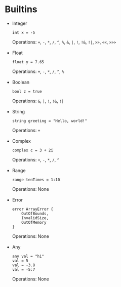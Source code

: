 # Builtins
- Integer
    ```
    int x = -5
    ```
    Operations: `+`, `-`, `*`, `/`, `^`, `%`, `&`, `|`, `!`, `!&`, `!|`, `>>`, `<<`, `>>>`
<br><br>
- Float
    ```
    float y = 7.65
    ```
    Operations: `+`, `-`, `*`, `/`, `^`, `%`
<br><br>
- Boolean
    ```
    bool z = true
    ```
    Operations: `&`, `|`, `!`, `!&`, `!|`
<br><br>
- String
    ```
    string greeting = "Hello, world!"
    ```
    Operations: `+`
<br><br>
- Complex 
    ```
    complex c = 3 + 2i
    ```
    Operations: `+`, `-`, `*`, `/`, `^`
<br><br>
- Range
    ```
    range tenTimes = 1:10
    ```
    Operations: None
<br><br>
- Error
    ``` 
    error ArrayError {
        OutOfBounds,
        InvalidSize,
        OutOfMemory
    }
    ```
    Operations: None
<br><br>
- Any
    ```
    any val = "hi"
    val = 5
    val = -3.8
    val = -5:7
    ```
    Operations: None